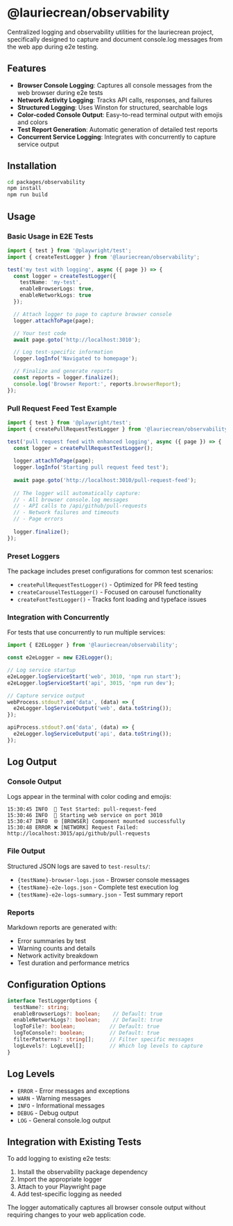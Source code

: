 # @lauriecrean/observability

Centralized logging and observability utilities for the lauriecrean project, specifically designed to capture and document console.log messages from the web app during e2e testing.

## Features

- **Browser Console Logging**: Captures all console messages from the web browser during e2e tests
- **Network Activity Logging**: Tracks API calls, responses, and failures
- **Structured Logging**: Uses Winston for structured, searchable logs
- **Color-coded Console Output**: Easy-to-read terminal output with emojis and colors
- **Test Report Generation**: Automatic generation of detailed test reports
- **Concurrent Service Logging**: Integrates with concurrently to capture service output

## Installation

```bash
cd packages/observability
npm install
npm run build
```

## Usage

### Basic Usage in E2E Tests

```typescript
import { test } from '@playwright/test';
import { createTestLogger } from '@lauriecrean/observability';

test('my test with logging', async ({ page }) => {
  const logger = createTestLogger({
    testName: 'my-test',
    enableBrowserLogs: true,
    enableNetworkLogs: true
  });

  // Attach logger to page to capture browser console
  logger.attachToPage(page);

  // Your test code
  await page.goto('http://localhost:3010');

  // Log test-specific information
  logger.logInfo('Navigated to homepage');

  // Finalize and generate reports
  const reports = logger.finalize();
  console.log('Browser Report:', reports.browserReport);
});
```

### Pull Request Feed Test Example

```typescript
import { test } from '@playwright/test';
import { createPullRequestTestLogger } from '@lauriecrean/observability';

test('pull request feed with enhanced logging', async ({ page }) => {
  const logger = createPullRequestTestLogger();
  
  logger.attachToPage(page);
  logger.logInfo('Starting pull request feed test');
  
  await page.goto('http://localhost:3010/pull-request-feed');
  
  // The logger will automatically capture:
  // - All browser console.log messages
  // - API calls to /api/github/pull-requests
  // - Network failures and timeouts
  // - Page errors
  
  logger.finalize();
});
```

### Preset Loggers

The package includes preset configurations for common test scenarios:

- `createPullRequestTestLogger()` - Optimized for PR feed testing
- `createCarouselTestLogger()` - Focused on carousel functionality  
- `createFontTestLogger()` - Tracks font loading and typeface issues

### Integration with Concurrently

For tests that use concurrently to run multiple services:

```typescript
import { E2ELogger } from '@lauriecrean/observability';

const e2eLogger = new E2ELogger();

// Log service startup
e2eLogger.logServiceStart('web', 3010, 'npm run start');
e2eLogger.logServiceStart('api', 3015, 'npm run dev');

// Capture service output
webProcess.stdout?.on('data', (data) => {
  e2eLogger.logServiceOutput('web', data.toString());
});

apiProcess.stdout?.on('data', (data) => {
  e2eLogger.logServiceOutput('api', data.toString());
});
```

## Log Output

### Console Output
Logs appear in the terminal with color coding and emojis:
```
15:30:45 INFO  🧪 Test Started: pull-request-feed
15:30:46 INFO  📡 Starting web service on port 3010
15:30:47 INFO  🌐 [BROWSER] Component mounted successfully
15:30:48 ERROR ❌ [NETWORK] Request Failed: http://localhost:3015/api/github/pull-requests
```

### File Output
Structured JSON logs are saved to `test-results/`:
- `{testName}-browser-logs.json` - Browser console messages
- `{testName}-e2e-logs.json` - Complete test execution log
- `{testName}-e2e-logs-summary.json` - Test summary report

### Reports
Markdown reports are generated with:
- Error summaries by test
- Warning counts and details
- Network activity breakdown
- Test duration and performance metrics

## Configuration Options

```typescript
interface TestLoggerOptions {
  testName?: string;
  enableBrowserLogs?: boolean;    // Default: true
  enableNetworkLogs?: boolean;    // Default: true
  logToFile?: boolean;           // Default: true
  logToConsole?: boolean;        // Default: true
  filterPatterns?: string[];     // Filter specific messages
  logLevels?: LogLevel[];        // Which log levels to capture
}
```

## Log Levels

- `ERROR` - Error messages and exceptions
- `WARN` - Warning messages  
- `INFO` - Informational messages
- `DEBUG` - Debug output
- `LOG` - General console.log output

## Integration with Existing Tests

To add logging to existing e2e tests:

1. Install the observability package dependency
2. Import the appropriate logger
3. Attach to your Playwright page
4. Add test-specific logging as needed

The logger automatically captures all browser console output without requiring changes to your web application code. 